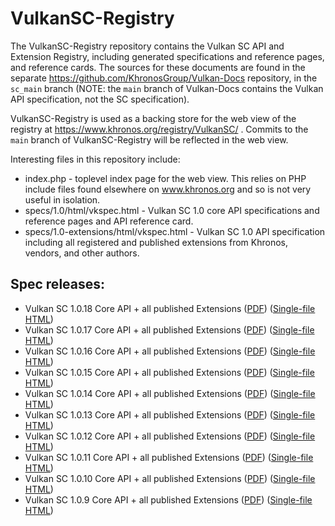# VulkanSC-Registry

The VulkanSC-Registry repository contains the Vulkan SC API and Extension
Registry, including generated specifications and reference pages, and
reference cards. The sources for these documents are found in the separate
https://github.com/KhronosGroup/Vulkan-Docs repository, in the `sc_main`
branch (NOTE: the `main` branch of Vulkan-Docs contains the Vulkan API
specification, not the SC specification).

VulkanSC-Registry is used as a backing store for the web view of the
registry at https://www.khronos.org/registry/VulkanSC/ . Commits to the
`main` branch of VulkanSC-Registry will be reflected in the web view.

Interesting files in this repository include:

* index.php - toplevel index page for the web view. This relies on PHP
  include files found elsewhere on www.khronos.org and so is not very useful
  in isolation.
* specs/1.0/html/vkspec.html - Vulkan SC 1.0 core API specifications and
  reference pages and API reference card.
* specs/1.0-extensions/html/vkspec.html - Vulkan SC 1.0 API specification
  including all registered and published extensions from Khronos, vendors,
  and other authors.

## Spec releases:

* Vulkan SC 1.0.18 Core API + all published Extensions ([PDF](../vksc1.0.18/specs/1.0-extensions/pdf/vkspec.pdf)) ([Single-file HTML](../../raw/vksc1.0.18/specs/1.0-extensions/html/vkspec.html?download=))
* Vulkan SC 1.0.17 Core API + all published Extensions ([PDF](../vksc1.0.17/specs/1.0-extensions/pdf/vkspec.pdf)) ([Single-file HTML](../../raw/vksc1.0.17/specs/1.0-extensions/html/vkspec.html?download=))
* Vulkan SC 1.0.16 Core API + all published Extensions ([PDF](../vksc1.0.16/specs/1.0-extensions/pdf/vkspec.pdf)) ([Single-file HTML](../../raw/vksc1.0.16/specs/1.0-extensions/html/vkspec.html?download=))
* Vulkan SC 1.0.15 Core API + all published Extensions ([PDF](../vksc1.0.15/specs/1.0-extensions/pdf/vkspec.pdf)) ([Single-file HTML](../../raw/vksc1.0.15/specs/1.0-extensions/html/vkspec.html?download=))
* Vulkan SC 1.0.14 Core API + all published Extensions ([PDF](../vksc1.0.14/specs/1.0-extensions/pdf/vkspec.pdf)) ([Single-file HTML](../../raw/vksc1.0.14/specs/1.0-extensions/html/vkspec.html?download=))
* Vulkan SC 1.0.13 Core API + all published Extensions ([PDF](../vksc1.0.13/specs/1.0-extensions/pdf/vkspec.pdf)) ([Single-file HTML](../../raw/vksc1.0.13/specs/1.0-extensions/html/vkspec.html?download=))
* Vulkan SC 1.0.12 Core API + all published Extensions ([PDF](../vksc1.0.12/specs/1.0-extensions/pdf/vkspec.pdf)) ([Single-file HTML](../../raw/vksc1.0.12/specs/1.0-extensions/html/vkspec.html?download=))
* Vulkan SC 1.0.11 Core API + all published Extensions ([PDF](../vksc1.0.11/specs/1.0-extensions/pdf/vkspec.pdf)) ([Single-file HTML](../../raw/vksc1.0.11/specs/1.0-extensions/html/vkspec.html?download=))
* Vulkan SC 1.0.10 Core API + all published Extensions ([PDF](../vksc1.0.10/specs/1.0-extensions/pdf/vkspec.pdf)) ([Single-file HTML](../../raw/vksc1.0.10/specs/1.0-extensions/html/vkspec.html?download=))
* Vulkan SC 1.0.9 Core API + all published Extensions ([PDF](../vksc1.0.9/specs/1.0-extensions/pdf/vkspec.pdf)) ([Single-file HTML](../../raw/vksc1.0.9/specs/1.0-extensions/html/vkspec.html?download=))
